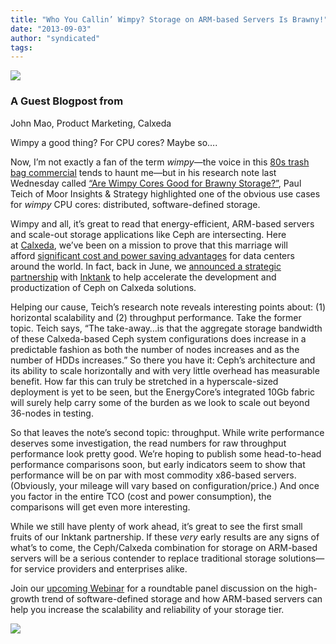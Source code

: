 ```yaml
---
title: "Who You Callin’ Wimpy? Storage on ARM-based Servers Is Brawny!"
date: "2013-09-03"
author: "syndicated"
tags: 
---
```


[![](images/Registered-Calxeda-Logo.png)](http://calxeda.com/)

### A Guest Blogpost from  
John Mao, Product Marketing, Calxeda

Wimpy a good thing? For CPU cores? Maybe so….

Now, I’m not exactly a fan of the term _wimpy_—the voice in this [80s trash bag commercial](http://www.youtube.com/watch?v=wEuuECHZaeU) tends to haunt me—but in his research note last Wednesday called [“Are Wimpy Cores Good for Brawny Storage?”](http://www.moorinsightsstrategy.com/research-note-are-wimpy-cores-good-for-brawny-storage/), Paul Teich of Moor Insights & Strategy highlighted one of the obvious use cases for _wimpy_ CPU cores: distributed, software-defined storage.

Wimpy and all, it’s great to read that energy-efficient, ARM-based servers and scale-out storage applications like Ceph are intersecting. Here at [Calxeda](http://www.calxeda.com/), we’ve been on a mission to prove that this marriage will afford [significant cost and power saving advantages](http://armservers.com/2013/06/11/inktank-and-calxeda-partner-to-transform-ceph-storage-solutions/) for data centers around the world. In fact, back in June, we [announced a strategic partnership](http://www.calxeda.com/calxeda-and-inktank-team-to-deliver-transformative-ceph-based-storage-platform/) with [Inktank](http://www.inktank.com/) to help accelerate the development and productization of Ceph on Calxeda solutions.

Helping our cause, Teich’s research note reveals interesting points about: (1) horizontal scalability and (2) throughput performance. Take the former topic. Teich says, “The take-away…is that the aggregate storage bandwidth of these Calxeda-based Ceph system configurations does increase in a predictable fashion as both the number of nodes increases and as the number of HDDs increases.” So there you have it: Ceph’s architecture and its ability to scale horizontally and with very little overhead has measurable benefit. How far this can truly be stretched in a hyperscale-sized deployment is yet to be seen, but the EnergyCore’s integrated 10Gb fabric will surely help carry some of the burden as we look to scale out beyond 36-nodes in testing.

So that leaves the note’s second topic: throughput. While write performance deserves some investigation, the read numbers for raw throughput performance look pretty good. We’re hoping to publish some head-to-head performance comparisons soon, but early indicators seem to show that performance will be on par with most commodity x86-based servers. (Obviously, your mileage will vary based on configuration/price.) And once you factor in the entire TCO (cost and power consumption), the comparisons will get even more interesting.

While we still have plenty of work ahead, it’s great to see the first small fruits of our Inktank partnership. If these _very_ early results are any signs of what’s to come, the Ceph/Calxeda combination for storage on ARM-based servers will be a serious contender to replace traditional storage solutions—for service providers and enterprises alike.

Join our [upcoming Webinar](https://www.brighttalk.com/webcast/8847/78221) for a roundtable panel discussion on the high-growth trend of software-defined storage and how ARM-based servers can help you increase the scalability and reliability of your storage tier.

![](http://track.hubspot.com/__ptq.gif?a=265024&k=14&bu=http%3A%2F%2Fwww.inktank.com&r=http%3A%2F%2Fwww.inktank.com%2Fpartners%2Fwho-you-callin-wimpy_arm-based_storage%2F&bvt=rss&p=wordpress)
